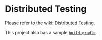 # Distributed Testing

Please refer to the wiki: [Distributed Testing](https://github.com/intuit/karate/wiki/Distributed-Testing).

This project also has a sample [`build.gradle`](build.gradle).